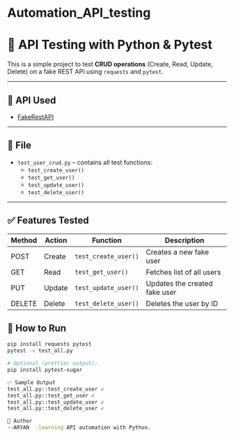 # Automation_API_testing

# 🧪 API Testing with Python & Pytest

This is a simple project to test **CRUD operations** (Create, Read, Update, Delete) on a fake REST API using `requests` and `pytest`.

---

## 🔗 API Used

- [FakeRestAPI](https://fakerestapi.azurewebsites.net/api/v1/Activities)

---

## 📂 File

- `test_user_crud.py` – contains all test functions:
  - `test_create_user()`
  - `test_get_user()`
  - `test_update_user()`
  - `test_delete_user()`

---

## ✅ Features Tested

| Method | Action   | Function             | Description                          |
|--------|----------|----------------------|--------------------------------------|
| POST   | Create   | `test_create_user()` | Creates a new fake user              |
| GET    | Read     | `test_get_user()`    | Fetches list of all users            |
| PUT    | Update   | `test_update_user()` | Updates the created fake user        |
| DELETE | Delete   | `test_delete_user()` | Deletes the user by ID               |


## 🚀 How to Run

```bash
pip install requests pytest
pytest -v test_all.py

# Optional (prettier output):
pip install pytest-sugar

✅ Sample Output
test_all.py::test_create_user ✓
test_all.py::test_get_user ✓
test_all.py::test_update_user ✓
test_all.py::test_delete_user ✓

📌 Author
--ARYAN  -learning API automation with Python.
